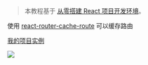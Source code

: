 > 本教程基于 [从零搭建 React 项目开发环境](https://github.com/zhuanglong/react-template)。

使用 [react-router-cache-route](https://github.com/CJY0208/react-router-cache-route/blob/master/README_CN.md) 可以缓存路由

[我的项目实例](https://github.com/zhuanglong/react-template/tree/keep-alive)

![](https://gitee.com/zloooong/image_store/raw/master/img/20210113150555.gif)